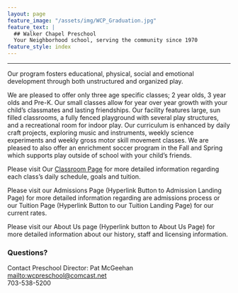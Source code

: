 ```yaml
---
layout: page
feature_image: "/assets/img/WCP_Graduation.jpg"
feature_text: |
  ## Walker Chapel Preschool
  Your Neighborhood school, serving the community since 1970
feature_style: index
---
```


---

Our program fosters educational, physical, social and emotional development through both unstructured and organized play.

We are pleased to offer only three age specific classes; 2 year olds, 3 year olds and Pre-K.  Our small classes allow for year over year growth with your child’s classmates and lasting friendships.  Our facility features large, sun filled classrooms, a fully fenced playground with several play structures, and a recreational room for indoor play.  Our curriculum is enhanced by daily craft projects, exploring music and instruments, weekly science experiments and weekly gross motor skill movement classes.  We are pleased to also offer an enrichment soccer program in the Fall and Spring which supports play outside of school with your child’s friends.  

Please visit Our [Classroom Page](/classroom.html) for more detailed information regarding each class’s daily schedule, goals and tuition.

Please visit our Admissions Page (Hyperlink Button to Admission Landing Page) for more detailed information regarding are admissions process or our Tuition Page (Hyperlink Button to our Tuition Landing Page) for our current rates.  

Please visit our About Us page (Hyperlink button to About Us Page) for more detailed information about our history, staff and licensing information.  

### Questions?

Contact Preschool Director: Pat McGeehan  
<mailto:wcpreschool@comcast.net>  
703-538-5200
